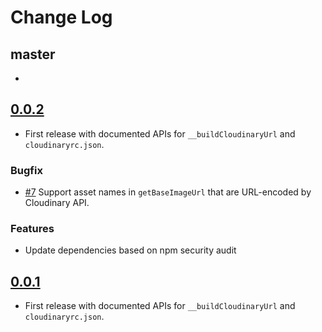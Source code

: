 # Change Log

## master

-

## [0.0.2](https://github.com/trivago/babel-plugin-cloudinary/tree/0.0.2)

- First release with documented APIs for `__buildCloudinaryUrl` and `cloudinaryrc.json`.

### Bugfix

- [#7](https://github.com/trivago/babel-plugin-cloudinary/issues/7) Support asset names in `getBaseImageUrl` that are URL-encoded by Cloudinary API.

### Features

- Update dependencies based on npm security audit

## [0.0.1](https://github.com/trivago/babel-plugin-cloudinary/tree/0.0.1)

- First release with documented APIs for `__buildCloudinaryUrl` and `cloudinaryrc.json`.

